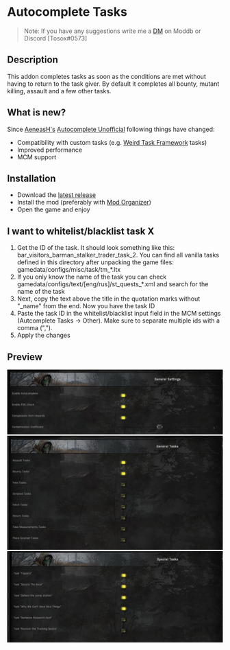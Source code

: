 # Autocomplete Tasks

> Note: If you have any suggestions write me a [DM](https://www.moddb.com/messages/compose?to=Tosox) on Moddb or Discord [Tosox#0573]

## Description

This addon completes tasks as soon as the conditions are met without having to return to the task giver. By default it completes all bounty, mutant killing, assault and a few other tasks.

## What is new?

Since [AeneasH's](https://www.moddb.com/members/aeneash) [Autocomplete Unofficial](https://www.moddb.com/mods/stalker-anomaly/addons/autocomplete-unofficial-1-5-1) following things have changed:
* Compatibility with custom tasks (e.g. [Weird Task Framework](https://www.moddb.com/mods/stalker-anomaly/addons/weird-tasks-framework) tasks)
* Improved performance
* MCM support

## Installation

* Download the [latest release](https://www.moddb.com/mods/stalker-anomaly/addons/dltx-unofficial-autocomplete-v4)
* Install the mod (preferably with [Mod Organizer](https://github.com/ModOrganizer2/modorganizer/releases/))
* Open the game and enjoy

## I want to whitelist/blacklist task X
1. Get the ID of the task. It should look something like this: bar_visitors_barman_stalker_trader_task_2. You can find all vanilla tasks defined in this directory after unpacking the game files: gamedata/configs/misc/task/tm_\*.ltx
2. If you only know the name of the task you can check gamedata/configs/text/[eng/rus]/st_quests_\*.xml and search for the name of the task
3. Next, copy the text above the title in the quotation marks without "_name" from the end. Now you have the task ID
4. Paste the task ID in the whitelist/blacklist input field in the MCM settings (Autcomplete Tasks -> Other).  Make sure to separate multiple ids with a comma (",").
5. Apply the changes

## Preview

<img src="readme-res/general.png" alt="general" width="519" />

<img src="readme-res/general_tasks.png" alt="general_tasks" width="526" />

<img src="readme-res/special_tasks.png" alt="special_tasks" width="530" />
